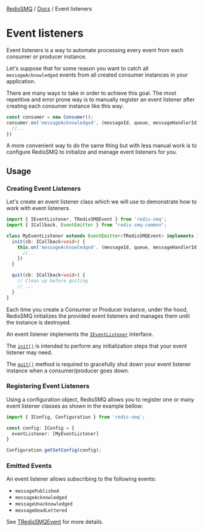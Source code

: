 [RedisSMQ](../README.md) / [Docs](README.md) / Event listeners

# Event listeners

Event listeners is a way to automate processing every event from each consumer or producer instance.

Let's suppose that for some reason you want to catch all `messageAcknowledged` events from all created
consumer instances in your application.

There are many ways to take in order to achieve this goal. The most repetitive and error prone way is to manually
register an event listener after creating each consumer instance like this way:

```javascript
const consumer = new Consumer();
consumer.on('messageAcknowledged', (messageId, queue, messageHandlerId, consumerId) => {
  //...
})
```

A more convenient way to do the same thing but with less manual work is to configure RedisSMQ to initialize and
manage event listeners for you.

## Usage

### Creating Event Listeners

Let's create an event listener class which we will use to demonstrate how to work with event listeners.

```typescript
import { IEventListener, TRedisSMQEvent } from 'redis-smq';
import { ICallback, EventEmitter } from "redis-smq-common";

class MyEventListener extends EventEmitter<TRedisSMQEvent> implements IEventListener {  
  init(cb: ICallback<void>) {
    this.on('messageAcknowledged', (messageId, queue, messageHandlerId, consumerId) => {
      //...
    })
  }

  quit(cb: ICallback<void>) {
    // Clean up before quiting
    // ...
  }
}
```

Each time you create a Consumer or Producer instance, under the hood, RedisSMQ initializes the provided event listeners and manages them until the instance is destroyed.

An event listener implements the [`IEventListener`](api/interfaces/IEventListener.md) interface.

The [`init()`](api/interfaces/IEventListener.md#init) is intended to perform any initialization steps that your event listener may need.

The [`quit()`](api/interfaces/IEventListener.md#quit) method is required to gracefully shut down your event listener instance when a consumer/producer goes down.

### Registering Event Listeners

Using a configuration object, RedisSMQ allows you to register one or many event listener classes as shown in the example bellow:

```typescript
import { IConfig, Configuration } from 'redis-smq';

const config: IConfig = {
  eventListener: [MyEventListener]
}

Configuration.getSetConfig(config);
```

### Emitted Events

An event listener allows subscribing to the following events:

- `messagePublished`
- `messageAcknowledged`
- `messageUnacknowledged`
- `messageDeadLettered`

See [TRedisSMQEvent](api/README.md#tredissmqevent) for more details.
